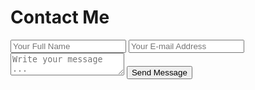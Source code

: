 # Contact Me


<!--_________BEGIN Place custom token below at:   form_api_token=" " -->

<form action="https://getsimpleform.com/messages?form_api_token=909777474afcb15edf2cbb360eec2ef7" method="post">

<!--_________END____________________________________________________ -->


<!-- the redirect_to is optional, the form will redirect to the referrer on submission -->

  <input type='hidden' name='redirect_to' value='https://nickantes.github.io/thank-you/' />
  <input type='text' name='name' placeholder='Your Full Name' />
  <input type='email' name='email' placeholder='Your E-mail Address' />
  <textarea name='message' placeholder='Write your message ...'></textarea>
  <input type='submit' value='Send Message' />
</form>
